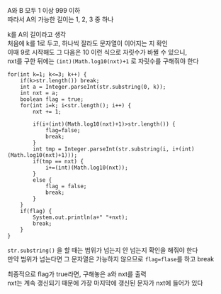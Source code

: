A와 B 모두 1 이상 999 이하</br>
따라서 A의 가능한 길이는 1, 2, 3 중 하나

k를 A의 길이라고 생각</br>
처음에 k를 1로 두고, 하나씩 잘라도 문자열이 이어지는 지 확인</br>
이때 9로 시작해도 그 다음은 10 이런 식으로 자릿수가 바뀔 수 있으니,</br>
nxt를 구한 뒤에는 `(int)(Math.log10(nxt)+1` 로 자릿수를 구해줘야 한다

```
for(int k=1; k<=3; k++) {
	if(k>str.length()) break;
	int a = Integer.parseInt(str.substring(0, k));
	int nxt = a;
	boolean flag = true;
	for(int i=k; i<str.length(); i++) {
		nxt += 1;
		
		if(i+(int)(Math.log10(nxt)+1)>str.length()) {
			flag=false;
			break;
		}
		int tmp = Integer.parseInt(str.substring(i, i+(int)(Math.log10(nxt)+1)));
		if(tmp == nxt) {
			i+=(int)(Math.log10(nxt));
		}
		else {
			flag = false;
			break;
		}
	}
	if(flag) {
		System.out.println(a+" "+nxt);
		break;
	}
}
```

`str.substring()` 을 할 때는 범위가 넘는지 안 넘는지 확인을 해줘야 한다</br>
만약 범위가 넘는다면 그 문자열은 가능하지 않으므로 `flag=flase`를 하고 break

최종적으로 flag가 true라면, 구해놓은 a와 nxt를 출력</br>
nxt는 계속 갱신되기 때문에 가장 마지막에 갱신된 문자가 nxt에 들어가 있다
